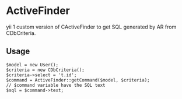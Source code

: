 # ActiveFinder
yii 1 custom version of CActiveFinder to get SQL generated by AR from CDbCriteria.

## Usage
```
$model = new User();
$criteria = new CDbCriteria();
$criteria->select = 't.id';
$command = ActiveFinder::getCommand($model, $criteria);
// $command variable have the SQL text
$sql = $command->text;
```
